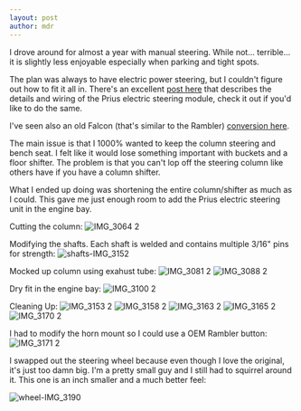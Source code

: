 ```yaml
---
layout: post
author: mdr
---
```


I drove around for almost a year with manual steering. While not... terrible... it is slightly less enjoyable especially when parking and tight spots. 

The plan was always to have electric power steering, but I couldn't figure out how to fit it all in. There's an excellent [post here](https://www.therangerstation.com/tech/toyota-electric-power-steering-eps-conversion/) that describes the details and wiring of the Prius electric steering module, check it out if you'd like to do the same.

I've seen also an old Falcon (that's similar to the Rambler) [conversion here](https://ls1tech.com/forums/suspension-brakes/1848775-35-electric-power-steering-fail-safe-no-ebay-module-no-caster-issues.html#post19425307). 

The main issue is that I 1000% wanted to keep the column steering and bench seat. I felt like it would lose something important with buckets and a floor shifter. The problem is that you can't lop off the steering column like others have if you have a column shifter. 

What I ended up doing was shortening the entire column/shifter as much as I could. This gave me just enough room to add the Prius electric steering unit in the engine bay. 

Cutting the column:
![IMG_3064 2](https://user-images.githubusercontent.com/1479022/178120931-32a217e4-e385-4ba4-ae72-53c9f4972c56.png)

Modifying the shafts. Each shaft is welded and contains multiple 3/16" pins for strength:
![shafts-IMG_3152](https://user-images.githubusercontent.com/1479022/178121158-3e91073c-12ac-4327-905f-eac917e54915.png)


Mocked up column using exahust tube:
![IMG_3081 2](https://user-images.githubusercontent.com/1479022/178120933-a1da4b5b-9e32-4cbc-8918-c2dcce324927.png)
![IMG_3088 2](https://user-images.githubusercontent.com/1479022/178120934-adfdddad-00f4-4add-8bd6-2e375fe72e36.png)

Dry fit in the engine bay:
![IMG_3100 2](https://user-images.githubusercontent.com/1479022/178120935-982993a0-84e7-433a-b9f8-65c3fe799963.png)

Cleaning Up:
![IMG_3153 2](https://user-images.githubusercontent.com/1479022/178120936-aaf118ad-1f0d-4c5d-9a21-d92b972cbcf2.png)
![IMG_3158 2](https://user-images.githubusercontent.com/1479022/178120937-d230456e-90ef-49c3-9bbb-ac05f94ea13e.png)
![IMG_3163 2](https://user-images.githubusercontent.com/1479022/178120938-b6ea05b8-fc07-4533-91f4-d5cb513a62b1.png)
![IMG_3165 2](https://user-images.githubusercontent.com/1479022/178120940-d0ecfd1b-1265-43f6-94bc-6638f82b5daa.png)
![IMG_3170 2](https://user-images.githubusercontent.com/1479022/178120941-a9f48e20-1261-45ab-988d-b574d838d713.png)

I had to modify the horn mount so I could use a OEM Rambler button:
![IMG_3171 2](https://user-images.githubusercontent.com/1479022/178120942-d82b86f7-aa84-4653-8703-3c39dc5bfc3b.png)

I swapped out the steering wheel because even though I love the original, it's just too damn big. I'm a pretty small guy and I still had to squirrel around it. This one is an inch smaller and a much better feel:

![wheel-IMG_3190](https://user-images.githubusercontent.com/1479022/178122286-1f7665db-8a6d-4d42-b8e0-455aac6a6166.png)

